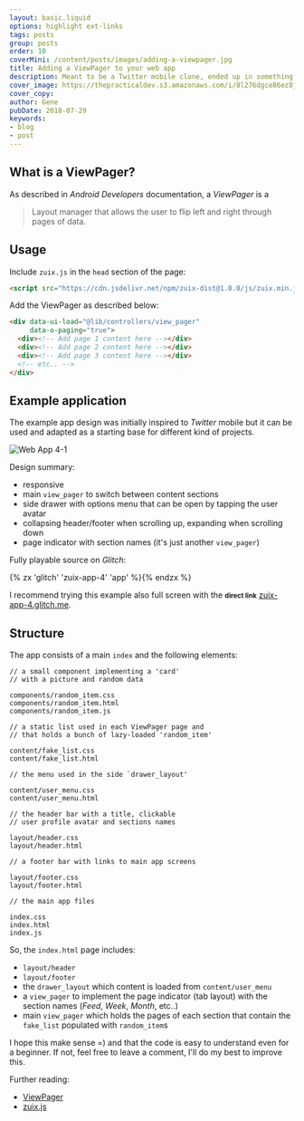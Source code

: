 ```yaml
---
layout: basic.liquid
options: highlight ext-links
tags: posts
group: posts
order: 10
coverMini: /content/posts/images/adding-a-viewpager.jpg
title: Adding a ViewPager to your web app
description: Meant to be a Twitter mobile clone, ended up in something else.
cover_image: https://thepracticaldev.s3.amazonaws.com/i/8l276dgce86ez8jdpap1.jpg
cover_copy:
author: Gene
pubDate: 2018-07-29
keywords:
- blog
- post
---
```


## What is a ViewPager?

As described in *Android Developers* documentation, a *ViewPager* is a

> Layout manager that allows the user to flip left and right through pages of data.

## Usage

Include `zuix.js` in the `head` section of the page:

```html
<script src="https://cdn.jsdelivr.net/npm/zuix-dist@1.0.0/js/zuix.min.js"></script>
```

Add the ViewPager as described below:

```html
<div data-ui-load="@lib/controllers/view_pager"
     data-o-paging="true">
  <div><!-- Add page 1 content here --></div>
  <div><!-- Add page 2 content here --></div>
  <div><!-- Add page 3 content here --></div>
  <!-- etc.. -->
</div>
```


## Example application

The example app design was initially inspired to *Twitter* mobile but it can be used and adapted as a starting base for different kind of projects.

![Web App 4-1](https://thepracticaldev.s3.amazonaws.com/i/f3mib65guw55oj39n83k.gif)

Design summary:

- responsive
- main `view_pager` to switch between content sections
- side drawer with options menu that can be open by tapping the user avatar
- collapsing header/footer when scrolling up, expanding when scrolling down
- page indicator with section names (it's just another `view_pager`)

Fully playable source on *Glitch*:

{% zx 'glitch' 'zuix-app-4' 'app' %}{% endzx %}

I recommend trying this example also  full screen with the <small>**direct link**</small> [zuix-app-4.glitch.me](https://zuix-app-4.glitch.me).


## Structure

The app consists of a main `index` and the following elements:

```
// a small component implementing a 'card'
// with a picture and random data

components/random_item.css
components/random_item.html
components/random_item.js

// a static list used in each ViewPager page and
// that holds a bunch of lazy-loaded 'random_item'

content/fake_list.css
content/fake_list.html

// the menu used in the side `drawer_layout'

content/user_menu.css
content/user_menu.html

// the header bar with a title, clickable
// user profile avatar and sections names

layout/header.css
layout/header.html

// a footer bar with links to main app screens

layout/footer.css
layout/footer.html

// the main app files

index.css
index.html
index.js
```

So, the `index.html` page includes:

- `layout/header`
- `layout/footer`
- the `drawer_layout` which content is loaded from `content/user_menu`
- a `view_pager` to implement the page indicator (tab layout) with the section names (*Feed*, *Week*, *Month*, etc..)
- main `view_pager` which holds the pages of each section that contain the `fake_list` populated with `random_item`s

I hope this make sense =) and that the code is easy to understand even for a beginner. If not, feel free to leave a comment, I'll do my best to improve this.

Further reading:

- [ViewPager](https://zuixjs.github.io/zkit/pages/controllers/view-pager/)
- [zuix.js](https://zuixjs.org)
